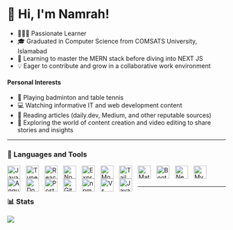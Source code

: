 # 👋 Hi, I'm Namrah!

- 👩🏻‍💻 Passionate Learner
- 🎓 Graduated in Computer Science from COMSATS University, Islamabad
- 🌱 Learning to master the MERN stack before diving into NEXT JS
- 💡 Eager to contribute and grow in a collaborative work environment
<!--- 
- 🎯 Seeking a challenging role in a dynamic software house
- 🔭 Currently focusing on MERN stack development
- 📚 Passionate about continuous learning and skill development
- 🎨 Doodling and creative expression
-->

#### Personal Interests
- 🏓 Playing badminton and table tennis
- 💻 Watching informative IT and web development content
- 📖 Reading articles (daily.dev, Medium, and other reputable sources)
- 🎥 Exploring the world of content creation and video editing to share stories and insights

---


<!--  https://devicon-website.vercel.app/? -->
<!--

#### Learning and development
- 📈 Always striving for improvement
- 🤖 Fascinated by technology's future
- 🧩 Enjoying a good challenge

-->
### 🧰 Languages and Tools
<img align="left" alt="Javascript" width="30px" style="padding-right:10px;" src="https://devicon-website.vercel.app/api/javascript/original.svg"></img>
<img align="left" alt="TypeScript" width="30px" style="padding-right:10px;" src="https://devicon-website.vercel.app/api/typescript/original.svg"></img>
<img align="left" alt="React" width="30px" style="padding-right:10px;" src="https://devicon-website.vercel.app/api/react/original.svg"></img>
<img align="left" alt="NodeJS" width="30px" style="padding-right:10px;" src="https://devicon-website.vercel.app/api/nodejs/original.svg"></img>
<img align="left" alt="ExpressJs" width="30px" style="padding-right:10px;" src="https://devicon-website.vercel.app/api/express/original.svg"></img>
<img align="left" alt="MongoDb" width="30px" style="padding-right:10px;" src="https://devicon-website.vercel.app/api/mongodb/original.svg"></img>
<img align="left" alt="Tailwind CSS" width="30px" style="padding-right:10px;" src="https://devicon-website.vercel.app/api/tailwindcss/plain.svg"></img>
<img align="left" alt="Material UI" width="30px" style="padding-right:10px;" src="https://devicon-website.vercel.app/api/materialui/original.svg"></img>
<img align="left" alt="Bootstrap" width="30px" style="padding-right:10px;" src="https://devicon-website.vercel.app/api/bootstrap/original.svg"></img>
<img align="left" alt="NestJS" width="30px" style="padding-right:10px;" src="https://devicon-website.vercel.app/api/nestjs/plain.svg"></img>
<img align="left" alt="MySql" width="30px" style="padding-right:10px;" src="https://devicon-website.vercel.app/api/mysql/original.svg"></img>
<img align="left" alt="AngularJs" width="30px" style="padding-right:10px;" src="https://devicon-website.vercel.app/api/angularjs/original.svg"></img>
<img align="left" alt="Docker" width="30px" style="padding-right:10px;" src="https://devicon-website.vercel.app/api/docker/original.svg"></img>
<img align="left" alt="PostgreSQL" width="30px" style="padding-right:10px;" src="https://devicon-website.vercel.app/api/postgresql/original.svg"></img>
<img align="left" alt="Github" width="30px" style="padding-right:10px;" src="https://devicon-website.vercel.app/api/github/original.svg"></img>
<img align="left" alt="npm" width="30px" style="padding-right:10px;" src="https://devicon-website.vercel.app/api/npm/original-wordmark.svg"></img>
<img align="left" alt="Vs Code" width="30px" style="padding-right:10px;" src="https://devicon-website.vercel.app/api/vscode/original.svg"></img>
<img align="left" alt="Java" width="30px" style="padding-right:10px;" src="https://devicon-website.vercel.app/api/java/original.svg"></img>



<br />
<br />
<hr />




<!--
#
 Badges from https://github.com/Ileriayo/markdown-badges 
![Visual Studio Code](https://img.shields.io/badge/Visual%20Studio%20Code-0078d7.svg?style=for-the-badge&logo=visual-studio-code&logoColor=white)
![GitHub](https://img.shields.io/badge/github-%23121011.svg?style=for-the-badge&logo=github&logoColor=white)
![HTML5](https://img.shields.io/badge/html5-%23E34F26.svg?style=for-the-badge&logo=html5&logoColor=white)
![CSS3](https://img.shields.io/badge/css3-%231572B6.svg?style=for-the-badge&logo=css3&logoColor=white)
![JavaScript](https://img.shields.io/badge/javascript-%23323330.svg?style=for-the-badge&logo=javascript&logoColor=%23F7DF1E)
![React](https://img.shields.io/badge/react-%2320232a.svg?style=for-the-badge&logo=react&logoColor=%2361DAFB)
![React Router](https://img.shields.io/badge/React_Router-CA4245?style=for-the-badge&logo=react-router&logoColor=white)
![Context-API](https://img.shields.io/badge/Context--Api-000000?style=for-the-badge&logo=react)
![React Query](https://img.shields.io/badge/-React%20Query-FF4154?style=for-the-badge&logo=react%20query&logoColor=white)
![React Hook Form](https://img.shields.io/badge/React%20Hook%20Form-%23EC5990.svg?style=for-the-badge&logo=reacthookform&logoColor=white)
![Redux](https://img.shields.io/badge/redux-%23593d88.svg?style=for-the-badge&logo=redux&logoColor=white)
![NodeJS](https://img.shields.io/badge/node.js-6DA55F?style=for-the-badge&logo=node.js&logoColor=white)
![Express.js](https://img.shields.io/badge/express.js-%23404d59.svg?style=for-the-badge&logo=express&logoColor=%2361DAFB)
![Postman](https://img.shields.io/badge/Postman-FF6C37?style=for-the-badge&logo=postman&logoColor=white)
![Nodemon](https://img.shields.io/badge/NODEMON-%23323330.svg?style=for-the-badge&logo=nodemon&logoColor=%BBDEAD)
![JWT](https://img.shields.io/badge/JWT-black?style=for-the-badge&logo=JSON%20web%20tokens)
![MongoDB](https://img.shields.io/badge/MongoDB-%234ea94b.svg?style=for-the-badge&logo=mongodb&logoColor=white)
![Vite](https://img.shields.io/badge/vite-%23646CFF.svg?style=for-the-badge&logo=vite&logoColor=white)
![TypeScript](https://img.shields.io/badge/typescript-%23007ACC.svg?style=for-the-badge&logo=typescript&logoColor=white)
![TailwindCSS](https://img.shields.io/badge/tailwindcss-%2338B2AC.svg?style=for-the-badge&logo=tailwind-css&logoColor=white)
![DaisyUI](https://img.shields.io/badge/daisyui-5A0EF8?style=for-the-badge&logo=daisyui&logoColor=white)
![Styled Components](https://img.shields.io/badge/styled--components-DB7093?style=for-the-badge&logo=styled-components&logoColor=white)
![MUI](https://img.shields.io/badge/MUI-%230081CB.svg?style=for-the-badge&logo=mui&logoColor=white)
![Vercel](https://img.shields.io/badge/vercel-%23000000.svg?style=for-the-badge&logo=vercel&logoColor=white)
![MySQL](https://img.shields.io/badge/mysql-4479A1.svg?style=for-the-badge&logo=mysql&logoColor=white)
![Supabase](https://img.shields.io/badge/Supabase-3ECF8E?style=for-the-badge&logo=supabase&logoColor=white)
![Angular](https://img.shields.io/badge/angular-%23DD0031.svg?style=for-the-badge&logo=angular&logoColor=white)
![NestJS](https://img.shields.io/badge/nestjs-%23E0234E.svg?style=for-the-badge&logo=nestjs&logoColor=white)
![Swagger](https://img.shields.io/badge/-Swagger-%23Clojure?style=for-the-badge&logo=swagger&logoColor=white)
![Postgres](https://img.shields.io/badge/postgres-%23316192.svg?style=for-the-badge&logo=postgresql&logoColor=white)
![Redis](https://img.shields.io/badge/redis-%23DD0031.svg?style=for-the-badge&logo=redis&logoColor=white)
![Docker](https://img.shields.io/badge/docker-%230db7ed.svg?style=for-the-badge&logo=docker&logoColor=white)
![.Net](https://img.shields.io/badge/.NET-5C2D91?style=for-the-badge&logo=.net&logoColor=white)
![C#](https://img.shields.io/badge/c%23-%23239120.svg?style=for-the-badge&logo=csharp&logoColor=white)
![Python](https://img.shields.io/badge/python-3670A0?style=for-the-badge&logo=python&logoColor=ffdd54)
![Java](https://img.shields.io/badge/java-%23ED8B00.svg?style=for-the-badge&logo=openjdk&logoColor=white)
![Pug](https://img.shields.io/badge/Pug-FFF?style=for-the-badge&logo=pug&logoColor=A86454)
![FreeCodeCamp](https://img.shields.io/badge/Freecodecamp-%23123.svg?&style=for-the-badge&logo=freecodecamp&logoColor=green)
![MDN Web Docs](https://img.shields.io/badge/MDN_Web_Docs-black?style=for-the-badge&logo=mdnwebdocs&logoColor=white)
![Medium](https://img.shields.io/badge/Medium-12100E?style=for-the-badge&logo=medium&logoColor=white)
![Dev.to blog](https://img.shields.io/badge/dev.to-0A0A0A?style=for-the-badge&logo=dev.to&logoColor=white)
![Notion](https://img.shields.io/badge/Notion-%23000000.svg?style=for-the-badge&logo=notion&logoColor=white)
![Canva](https://img.shields.io/badge/Canva-%2300C4CC.svg?style=for-the-badge&logo=Canva&logoColor=white)
![ChatGPT](https://img.shields.io/badge/chatGPT-74aa9c?style=for-the-badge&logo=openai&logoColor=white)
![Google Drive](https://img.shields.io/badge/Google%20Drive-4285F4?style=for-the-badge&logo=googledrive&logoColor=white)
![Hackerrank](https://img.shields.io/badge/-Hackerrank-2EC866?style=for-the-badge&logo=HackerRank&logoColor=white)
![CodePen](https://img.shields.io/badge/Codepen-000000?style=for-the-badge&logo=codepen&logoColor=white)
![Stack Overflow](https://img.shields.io/badge/-Stackoverflow-FE7A16?style=for-the-badge&logo=stack-overflow&logoColor=white)
![codingninjas](https://img.shields.io/badge/coding%20ninjas-DD6620?style=for-the-badge&logo=codingninjas&logoColor=white)
![Exercism](https://img.shields.io/badge/Exercism-009CAB?style=for-the-badge&logo=exercism&logoColor=white)
---
-->


### 📊 Stats
<!-- GitHub stats from https://github.com/anuraghazra/github-readme-stats -->
![](https://github-readme-stats.vercel.app/api?username=Namrah-99&theme=dark&hide_border=false&include_all_commits=true&count_private=true)<br/>


<!-- # 💻 Tech Stack -->
<!--## 🧰 Languages and Tools 
✨

[![Stargazers](https://img.shields.io/github/stars/username/repo.svg?style=social)](https://github.com/username/repo)

**We appreciate your support!**

**Like this project?**  Give it a star to show your support! 


"🌟 Kindly consider showing your support for this project by giving it a star and sharing it with others!"
"🙌 Your support means a lot! Please star this project and share it with your network!"
"⭐ If you find this project valuable, please consider starring it and spreading the word!"
"🚀 Help this project grow by giving it a star and sharing it with friends!"
"👏 Show your appreciation for this project by starring it and letting others know about it!"
"🌠 If you find value in this project, a star and a share would be greatly appreciated!"
"💖 Your support matters! Please star this project and share it with others who might benefit from it!"
"✨ If you enjoy using this project, consider giving it a star and sharing it with your community!"
"👍 Like what you see? Give this project a star and spread the word to help it reach more people!"
"🌟 Your support fuels this project's growth. Give it a star and share it with others who might benefit from it!"

<!-- GitHub Star link -->
<!--<p align="center">
  <a href="https://stars.github.com/profiles/denvercoder1/">
    <img src="https://github.com/DenverCoder1/DenverCoder1/assets/20955511/ca15be3f-d00b-438e-91f6-fb5568c1f632" alt="GitHub Star 2023"/></a>
</p>
-->



